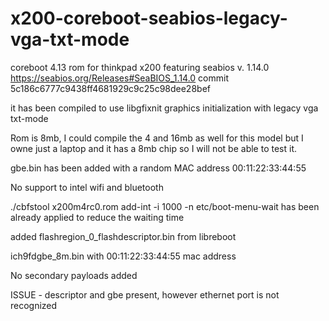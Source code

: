 # x200-coreboot-seabios-legacy-vga-txt-mode

coreboot 4.13 rom for thinkpad x200 featuring seabios v. 1.14.0 https://seabios.org/Releases#SeaBIOS_1.14.0
commit 5c186c6777c9438ff4681929c9c25c98dee28bef

it has been compiled to use libgfixnit graphics initialization with legacy vga txt-mode

Rom is 8mb, I could compile the 4 and 16mb as well for this model but
I owne just a laptop and it has a 8mb chip so I will not be able to 
test it.

gbe.bin has been added with a random MAC address 00:11:22:33:44:55

No support to intel wifi and bluetooth

./cbfstool x200m4rc0.rom add-int -i 1000 -n etc/boot-menu-wait has been already applied to reduce the waiting time

added flashregion_0_flashdescriptor.bin from libreboot

ich9fdgbe_8m.bin with 00:11:22:33:44:55 mac address

No secondary payloads added

ISSUE - descriptor and gbe present, however ethernet port is not recognized
